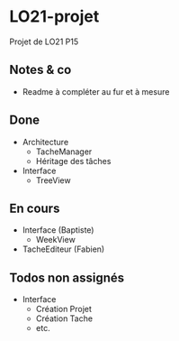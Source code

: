# LO21-projet
Projet de LO21 P15

## Notes & co

* Readme à compléter au fur et à mesure

## Done

* Architecture
	* TacheManager
	* Héritage des tâches
* Interface
	* TreeView


## En cours

* Interface (Baptiste)
	* WeekView
* TacheEditeur (Fabien)


## Todos non assignés

* Interface
	* Création Projet
	* Création Tache
	* etc.


